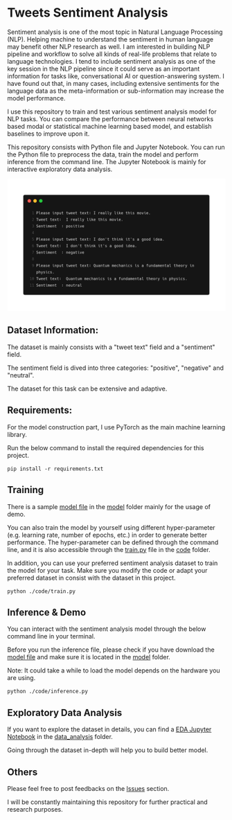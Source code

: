 # Tweets Sentiment Analysis



Sentiment analysis is one of the most topic in Natural Language Processing (NLP). Helping machine to understand the sentiment in human language may benefit other NLP research as well. I am interested in building NLP pipeline and workflow to solve all kinds of real-life problems that relate to language technologies. I tend to include sentiment analysis as one of the key session in the NLP pipeline since it could serve as an important information for tasks like, conversational AI or question-answering  system. I have found out that, in many cases, including extensive sentiments for the language data as the meta-information or sub-information may increase the model performance. 

I use this repository to train and test various sentiment analysis model for NLP tasks. You can compare the performance between neural networks based modal or statistical machine learning based model, and establish baselines to improve upon it. 

This repository consists with Python file and Jupyter Notebook. You can run the Python file to preprocess the data, train the model and perform inference from the command line. The Jupyter Notebook is mainly for interactive exploratory data analysis.

![carbon](./others/carbon-0708418.png)

## Dataset Information:

The dataset is mainly consists with a "tweet text" field and a "sentiment" field.

The sentiment field is dived into three categories: "positive", "negative" and "neutral".

The dataset for this task can be extensive and adaptive.



## Requirements:

For the model construction part, I use PyTorch as the main machine learning library. 

Run the below command to install the required dependencies for this project.

```shell
pip install -r requirements.txt
```



## Training 

There is a sample [model file](https://github.com/zymlnlp/Tweets-Sentiment-Analysis/blob/master/model/best_model_state.bin) in the [model](https://github.com/zymlnlp/Tweets-Sentiment-Analysis/tree/master/model) folder mainly for the usage of demo. 

You can also train the model by yourself using different hyper-parameter (e.g. learning rate, number of epochs, etc.) in order to generate better performance. The hyper-parameter can be defined through the command line, and it is also accessible through the [train.py](https://github.com/zymlnlp/Tweets-Sentiment-Analysis/blob/master/code/train.py) file in the [code](https://github.com/zymlnlp/Tweets-Sentiment-Analysis/tree/master/code) folder.

In addition, you can use your preferred sentiment analysis dataset to train the model for your task. Make sure you modify the code or adapt your preferred dataset in consist with the dataset in this project.

```shell
python ./code/train.py 
```




## Inference & Demo

You can interact with the sentiment analysis model through the below command line in your terminal.

Before you run the inference file, please check if you have download the [model file](https://github.com/zymlnlp/Tweets-Sentiment-Analysis/blob/master/model/best_model_state.bin) and make sure it is located in the [model](https://github.com/zymlnlp/Tweets-Sentiment-Analysis/tree/master/model) folder.

Note: It could take a while to load the model depends on the hardware you are using.

```shell
python ./code/inference.py
```

 

## Exploratory Data Analysis

If you want to explore the dataset in details, you can find a [EDA Jupyter Notebook](https://github.com/zymlnlp/Tweets-Sentiment-Analysis/blob/master/data_analysis/Tweet_Sentiment_Exploratory_Data_Analysis.ipynb) in the [data_analysis](https://github.com/zymlnlp/Tweets-Sentiment-Analysis/tree/master/data_analysis) folder.

Going through the dataset in-depth will help you to build better model. 



## Others

Please feel free to post feedbacks on the [Issues](https://github.com/zymlnlp/Tweets-Sentiment-Analysis/issues) section. 

I will be constantly maintaining this repository for further practical and research purposes.


